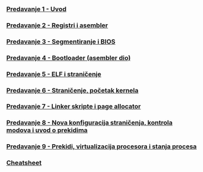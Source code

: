 ### [Predavanje 1 - Uvod](./p1.md)
### [Predavanje 2 - Registri i asembler](./p2.md)
### [Predavanje 3 - Segmentiranje i BIOS](./p3.md)
### [Predavanje 4 - Bootloader (asembler dio)](./p4.md)
### [Predavanje 5 - ELF i straničenje](./p5.md)
### [Predavanje 6 - Straničenje, početak kernela](./p6.md)
### [Predavanje 7 - Linker skripte i page allocator](./p7.md)
### [Predavanje 8 - Nova konfiguracija straničenja, kontrola modova i uvod o prekidima](./p8.md)
### [Predavanje 9 - Prekidi, virtualizacija procesora i stanja procesa](./p9.md)

### [Cheatsheet](./cheatsheet.md)
